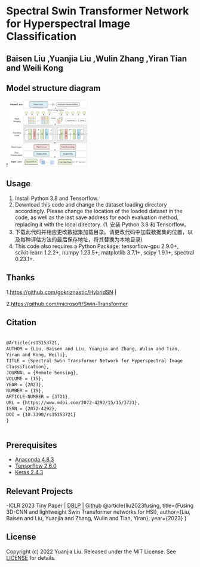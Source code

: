 # Spectral Swin Transformer Network for Hyperspectral Image Classification

##  Baisen Liu ,Yuanjia Liu ,Wulin Zhang ,Yiran Tian  and Weili Kong 

## Model structure diagram

!
<img src="https://github.com/MinatoRyu007/Swin-HSI/blob/main/Fig/model.png" width="210px">


## Usage
1. Install Python 3.8 and Tensorflow.  
2. Download this code and change the dataset loading directory accordingly. Please change the location of the loaded dataset in the code, as well as the last save address for each evaluation method, replacing it with the local directory.
(1. 安装 Python 3.8 和 Tensorflow。 
2. 下载此代码并相应更改数据集加载目录。请更改代码中加载数据集的位置，以及每种评估方法的最后保存地址，将其替换为本地目录)
4. This code also requires a Python Package: tensorflow-gpu 2.9.0+, scikit-learn 1.2.2+, numpy 1.23.5+, matplotlib 3.7.1+, scipy 1.9.1+, spectral 0.23.1+.

## Thanks
1.https://github.com/gokriznastic/HybridSN | 

2.https://github.com/microsoft/Swin-Transformer

## Citation

```

@Article{rs15153721,
AUTHOR = {Liu, Baisen and Liu, Yuanjia and Zhang, Wulin and Tian, Yiran and Kong, Weili},
TITLE = {Spectral Swin Transformer Network for Hyperspectral Image Classification},
JOURNAL = {Remote Sensing},
VOLUME = {15},
YEAR = {2023},
NUMBER = {15},
ARTICLE-NUMBER = {3721},
URL = {https://www.mdpi.com/2072-4292/15/15/3721},
ISSN = {2072-4292},
DOI = {10.3390/rs15153721}
}


```

## Prerequisites

- [Anaconda 4.8.3](https://www.anaconda.com/download/#linux) &ensp;
- [Tensorflow 2.6.0](https://github.com/tensorflow/tensorflow/tree/r2.4) &ensp;
- [Keras 2.4.3](https://github.com/fchollet/keras) &ensp;

## Relevant Projects

-ICLR 2023 Tiny Paper | [DBLP](https://dblp.org/rec/conf/iclr/LiuLZT23.html) | [Github](https://github.com/MinatoRyu007/CNN-Swin)
@article{liu2023fusing,
  title={Fusing 3D-CNN and lightweight Swin Transformer networks for HSI},
  author={Liu, Baisen and Liu, Yuanjia and Zhang, Wulin and Tian, Yiran},
  year={2023}
}

## License

Copyright (c) 2022 Yuanjia Liu. Released under the MIT License. See [LICENSE](LICENSE) for details.
